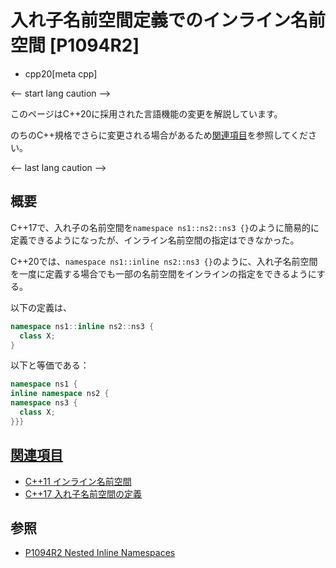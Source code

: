# 入れ子名前空間定義でのインライン名前空間 [P1094R2]
* cpp20[meta cpp]

<-- start lang caution -->

このページはC++20に採用された言語機能の変更を解説しています。

のちのC++規格でさらに変更される場合があるため[関連項目](#relative_page)を参照してください。

<-- last lang caution -->

## 概要
C++17で、入れ子の名前空間を`namespace ns1::ns2::ns3 {}`のように簡易的に定義できるようになったが、インライン名前空間の指定はできなかった。

C++20では、`namespace ns1::inline ns2::ns3 {}`のように、入れ子名前空間を一度に定義する場合でも一部の名前空間をインラインの指定をできるようにする。

以下の定義は、

```cpp
namespace ns1::inline ns2::ns3 {
  class X;
}
```

以下と等価である：

```cpp
namespace ns1 {
inline namespace ns2 {
namespace ns3 {
  class X;
}}}
```


## <a id="relative-page" href="#relative-page">関連項目</a>
- [C++11 インライン名前空間](/lang/cpp11/inline_namespaces.md)
- [C++17 入れ子名前空間の定義](/lang/cpp17/nested_namespace.md)


## 参照
- [P1094R2 Nested Inline Namespaces](http://www.open-std.org/jtc1/sc22/wg21/docs/papers/2018/p1094r2.html)